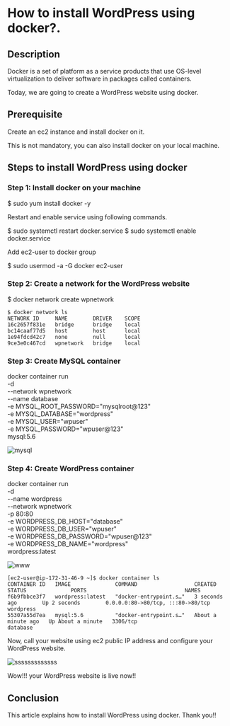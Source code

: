# How to install WordPress using docker?.

## Description

Docker is a set of platform as a service products that use OS-level virtualization to deliver software in packages called containers.

Today, we are going to create a WordPress website using docker.

## Prerequisite

Create an ec2 instance and install docker on it. 

This is not mandatory, you can also install docker on your local machine.

## Steps to install WordPress using docker

### Step 1: Install docker on your machine

$ sudo yum install docker -y

Restart and enable service using following commands.

$ sudo systemctl restart docker.service
$ sudo systemctl enable docker.service

Add ec2-user to docker group

$ sudo usermod -a -G docker ec2-user

### Step 2: Create a network for the WordPress website

$ docker network create wpnetwork

```
$ docker network ls
NETWORK ID     NAME        DRIVER    SCOPE
16c2657f831e   bridge      bridge    local
bc14caaf77d5   host        host      local
1e94fdcd42c7   none        null      local
9ce3e0c467cd   wpnetwork   bridge    local
```

### Step 3: Create MySQL container

docker container run \
-d \
--network wpnetwork \
--name database \
-e MYSQL_ROOT_PASSWORD="mysqlroot@123" \
-e MYSQL_DATABASE="wordpress" \
-e MYSQL_USER="wpuser" \
-e MYSQL_PASSWORD="wpuser@123" \
mysql:5.6

![mysql](https://user-images.githubusercontent.com/100779249/162000293-448dfc06-0c15-4052-a813-19a34a0d034f.png)

### Step 4: Create WordPress container

 docker container run \
 -d \
 --name wordpress \
 --network wpnetwork \
 -p 80:80 \
 -e WORDPRESS_DB_HOST="database" \
 -e WORDPRESS_DB_USER="wpuser" \
 -e WORDPRESS_DB_PASSWORD="wpuser@123" \
 -e WORDPRESS_DB_NAME="wordpress" \
 wordpress:latest
 
 ![www](https://user-images.githubusercontent.com/100779249/162001017-bcc3759d-52f6-440a-8b0e-4930c18fc99d.png)
 
 ```
 [ec2-user@ip-172-31-46-9 ~]$ docker container ls
CONTAINER ID   IMAGE              COMMAND                  CREATED              STATUS              PORTS                               NAMES
f6b9fbbce3f7   wordpress:latest   "docker-entrypoint.s…"   3 seconds ago        Up 2 seconds        0.0.0.0:80->80/tcp, :::80->80/tcp   wordpress
55307a55d7ea   mysql:5.6          "docker-entrypoint.s…"   About a minute ago   Up About a minute   3306/tcp                            database
```

Now, call your website using ec2 public IP address and configure your WordPress website.

![sssssssssssss](https://user-images.githubusercontent.com/100779249/162004855-6d1d0e30-e60f-4092-9239-dbd4c8f036b6.png)

Wow!!! your WordPress website is live now!!

## Conclusion

This article explains how to install WordPress using docker. Thank you!!
